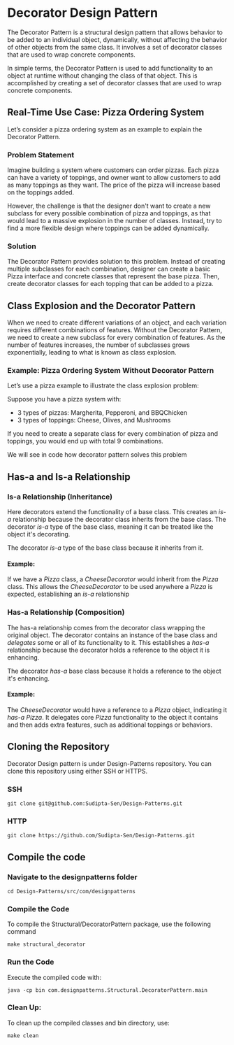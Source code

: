 # Decorator Design Pattern

The Decorator Pattern is a structural design pattern that allows behavior to be added to an individual object, dynamically, without affecting the behavior of other objects from the same class. It involves a set of decorator classes that are used to wrap concrete components.

In simple terms, the Decorator Pattern is used to add functionality to an object at runtime without changing the class of that object. This is accomplished by creating a set of decorator classes that are used to wrap concrete components.

## Real-Time Use Case: Pizza Ordering System

Let’s consider a pizza ordering system as an example to explain the Decorator Pattern.

### Problem Statement

Imagine building a system where customers can order pizzas. Each pizza can have a variety of toppings, and owner want to allow customers to add as many toppings as they want. The price of the pizza will increase based on the toppings added.

However, the challenge is that the designer don't want to create a new subclass for every possible combination of pizza and toppings, as that would lead to a massive explosion in the number of classes. Instead, try to find a more flexible design where toppings can be added dynamically.

### Solution

The Decorator Pattern provides solution to this problem. Instead of creating multiple subclasses for each combination, designer can create a basic Pizza interface and concrete classes that represent the base pizza. Then, create decorator classes for each topping that can be added to a pizza.

## Class Explosion and the Decorator Pattern

When we need to create different variations of an object, and each variation requires different combinations of features. Without the Decorator Pattern, we need to create a new subclass for every combination of features. As the number of features increases, the number of subclasses grows exponentially, leading to what is known as class explosion.

### Example: Pizza Ordering System Without Decorator Pattern
Let’s use a pizza example to illustrate the class explosion problem:

Suppose you have a pizza system with:

- 3 types of pizzas: Margherita, Pepperoni, and BBQChicken
- 3 types of toppings: Cheese, Olives, and Mushrooms

If you need to create a separate class for every combination of pizza and toppings, you would end up with total 9 combinations. 

We will see in code how decorator pattern solves this problem

## Has-a and Is-a Relationship

###  Is-a Relationship (Inheritance)

Here decorators extend the functionality of a base class. This creates an *is-a* relationship because the decorator class inherits from the base class. The decorator *is-a* type of the base class, meaning it can be treated like the object it's decorating.

The decorator *is-a* type of the base class because it inherits from it.

#### Example:
If we have a *Pizza* class, a *CheeseDecorator* would inherit from the *Pizza* class. This allows the *CheeseDecorator* to be used anywhere a *Pizza* is expected, establishing an *is-a* relationship

### Has-a Relationship (Composition)

The has-a relationship comes from the decorator class wrapping the original object. The decorator contains an instance of the base class and *delegates* some or all of its functionality to it. This establishes a *has-a* relationship because the decorator holds a reference to the object it is enhancing.

The decorator *has-a* base class because it holds a reference to the object it's enhancing.

#### Example:
The *CheeseDecorator* would have a reference to a *Pizza* object, indicating it *has-a Pizza*. It delegates core *Pizza* functionality to the object it contains and then adds extra features, such as additional toppings or behaviors.

## Cloning the Repository
Decorator Design pattern is under Design-Patterns repository. You can clone this repository using either SSH or HTTPS.

### SSH
`git clone git@github.com:Sudipta-Sen/Design-Patterns.git`

### HTTP
`git clone https://github.com/Sudipta-Sen/Design-Patterns.git`

## Compile the code

### Navigate to the designpatterns folder
`cd Design-Patterns/src/com/designpatterns`

### Compile the Code
To compile the Structural/DecoratorPattern package, use the following command

`make structural_decorator`

### Run the Code
Execute the compiled code with:

`java -cp bin com.designpatterns.Structural.DecoratorPattern.main`

### Clean Up: 
To clean up the compiled classes and bin directory, use:

`make clean`
